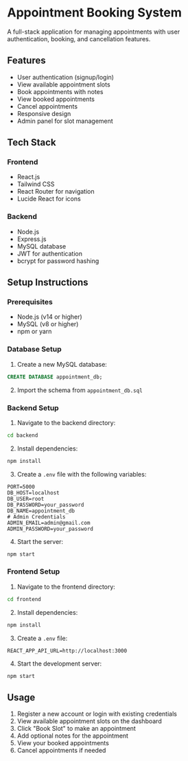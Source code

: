 # Appointment Booking System

A full-stack application for managing appointments with user authentication, booking, and cancellation features.

## Features

- User authentication (signup/login)
- View available appointment slots
- Book appointments with notes
- View booked appointments
- Cancel appointments
- Responsive design
- Admin panel for slot management

## Tech Stack

### Frontend
- React.js
- Tailwind CSS
- React Router for navigation
- Lucide React for icons


### Backend
- Node.js
- Express.js
- MySQL database
- JWT for authentication
- bcrypt for password hashing

## Setup Instructions

### Prerequisites
- Node.js (v14 or higher)
- MySQL (v8 or higher)
- npm or yarn

### Database Setup
1. Create a new MySQL database:
```sql
CREATE DATABASE appointment_db;
```

2. Import the schema from `appointment_db.sql`

### Backend Setup
1. Navigate to the backend directory:
```bash
cd backend
```

2. Install dependencies:
```bash
npm install
```

3. Create a `.env` file with the following variables:
```
PORT=5000
DB_HOST=localhost
DB_USER=root
DB_PASSWORD=your_password
DB_NAME=appointment_db
# Admin Credentials
ADMIN_EMAIL=admin@gmail.com
ADMIN_PASSWORD=your_password
```

4. Start the server:
```bash
npm start
```

### Frontend Setup
1. Navigate to the frontend directory:
```bash
cd frontend
```

2. Install dependencies:
```bash
npm install
```

3. Create a `.env` file:
```
REACT_APP_API_URL=http://localhost:3000
```

4. Start the development server:
```bash
npm start
```

## Usage

1. Register a new account or login with existing credentials
2. View available appointment slots on the dashboard
3. Click "Book Slot" to make an appointment
4. Add optional notes for the appointment
5. View your booked appointments
6. Cancel appointments if needed




